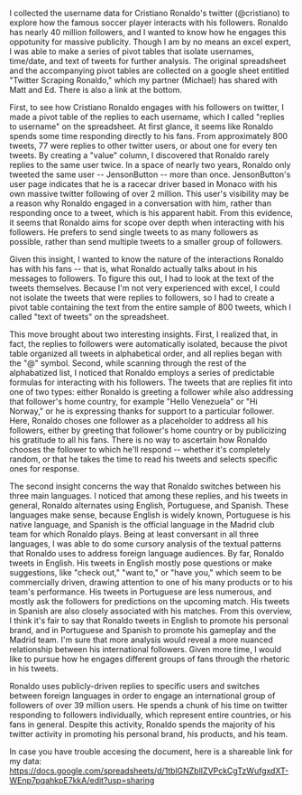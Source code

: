 I collected the username data for Cristiano Ronaldo's twitter (@cristiano) to explore how the famous soccer player interacts with his followers. Ronaldo has nearly 40 million followers, and I wanted to know how he engages this oppotunity for massive publicity. Though I am by no means an excel expert, I was able to make a series of pivot tables that isolate usernames, time/date, and text of tweets for further analysis. The original spreadsheet and the accompanying pivot tables are collected on a google sheet entitled "Twitter Scraping Ronaldo," which my partner (Michael) has shared with Matt and Ed. There is also a link at the bottom.

First, to see how Cristiano Ronaldo engages with his followers on twitter, I made a pivot table of the replies to each username, which I called "replies to username" on the spreadsheet. At first glance, it seems like Ronaldo spends some time responding directly to his fans. From approximately 800 tweets, 77 were replies to other twitter users, or about one for every ten tweets. By creating a "value" column, I discovered that Ronaldo rarely replies to the same user twice. In a space of nearly two years, Ronaldo only tweeted the same user -- JensonButton -- more than once. JensonButton's user page indicates that he is a racecar driver based in Monaco with his own massive twitter following of over 2 million. This user's visibility may be a reason why Ronaldo engaged in a conversation with him, rather than responding once to a tweet, which is his apparent habit. From this evidence, it seems that Ronaldo aims for scope over depth when interacting with his followers. He prefers to send single tweets to as many followers as possible, rather than send multiple tweets to a smaller group of followers.

Given this insight, I wanted to know the nature of the interactions Ronaldo has with his fans -- that is, what Ronaldo actually talks about in his messages to followers. To figure this out, I had to look at the text of the tweets themselves. Because I'm not very experienced with excel, I could not isolate the tweets that were replies to followers, so I had to create a pivot table containing the text from the entire sample of 800 tweets, which I called "text of tweets" on the spreadsheet. 

This move brought about two interesting insights. First, I realized that, in fact, the replies to followers were automatically isolated, because the pivot table organized all tweets in alphabetical order, and all replies began with the "@" symbol. Second, while scanning through the rest of the alphabatized list, I noticed that Ronaldo employs a series of predictable formulas for interacting with his followers. The tweets that are replies fit into one of two types: either Ronaldo is greeting a follower while also addressing that follower's home country, for example "Hello Venezuela" or "Hi Norway," or he is expressing thanks for support to a particular follower. Here, Ronaldo choses one follower as a placeholder to address all his followers, either by greeting that follower's home country or by publicizing his gratitude to all his fans. There is no way to ascertain how Ronaldo chooses the follower to which he'll respond -- whether it's completely random, or that he takes the time to read his tweets and selects specific ones for response. 

The second insight concerns the way that Ronaldo switches between his three main languages. I noticed that among these replies, and his tweets in general, Ronaldo alternates using English, Portuguese, and Spanish. These languages make sense, because English is widely known, Portuguese is his native language, and Spanish is the official language in the Madrid club team for which Ronaldo plays. Being at least conversant in all three languages, I was able to do some cursory analysis of the textual patterns that Ronaldo uses to address foreign language audiences. By far, Ronaldo tweets in English. His tweets in English mostly pose questions or make suggestions, like "check out," "want to," or "have you," which seem to be commercially driven, drawing attention to one of his many products or to his team's performance. His tweets in Portuguese are less numerous, and mostly ask the followers for predictions on the upcoming match. His tweets in Spanish are also closely associated with his matches. From this overview, I think it's fair to say that Ronaldo tweets in English to promote his personal brand, and in Portuguese and Spanish to promote his gameplay and the Madrid team. I'm sure that more analysis would reveal a more nuanced relationship between his international followers. Given more time, I would like to pursue how he engages different groups of fans through the rhetoric in his tweets. 

Ronaldo uses publicly-driven replies to specific users and switches between foreign languages in order to engage an international group of followers of over 39 million users. He spends a chunk of his time on twitter responding to followers individually, which represent entire countries, or his fans in general. Despite this activity, Ronaldo spends the majority of his twitter activity in promoting his personal brand, his products, and his team. 

In case you have trouble accesing the document, here is a shareable link for my data: https://docs.google.com/spreadsheets/d/1tblGNZblIZVPckCgTzWufgxdXT-WEnp7pqahkpE7kkA/edit?usp=sharing
